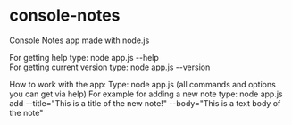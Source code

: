 # console-notes
Console Notes app made with node.js

For getting help type: node app.js --help <br/>
For getting current version type: node app.js --version

How to work with the app:
  Type: node app.js <command> <options> (all commands and options you can get via help)
  For example for adding a new note type: node app.js add --title="This is a title of the new note!" --body="This is a text body of the note"
